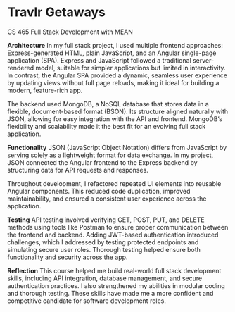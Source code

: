 # Travlr Getaways

CS 465 Full Stack Development with MEAN

**Architecture**
In my full stack project, I used multiple frontend approaches: Express-generated HTML, plain JavaScript, and an Angular single-page application (SPA). Express and JavaScript followed a traditional server-rendered model, suitable for simpler applications but limited in interactivity. In contrast, the Angular SPA provided a dynamic, seamless user experience by updating views without full page reloads, making it ideal for building a modern, feature-rich app.

The backend used MongoDB, a NoSQL database that stores data in a flexible, document-based format (BSON). Its structure aligned naturally with JSON, allowing for easy integration with the API and frontend. MongoDB’s flexibility and scalability made it the best fit for an evolving full stack application.

**Functionality**
JSON (JavaScript Object Notation) differs from JavaScript by serving solely as a lightweight format for data exchange. In my project, JSON connected the Angular frontend to the Express backend by structuring data for API requests and responses.

Throughout development, I refactored repeated UI elements into reusable Angular components. This reduced code duplication, improved maintainability, and ensured a consistent user experience across the application.

**Testing**
API testing involved verifying GET, POST, PUT, and DELETE methods using tools like Postman to ensure proper communication between the frontend and backend. Adding JWT-based authentication introduced challenges, which I addressed by testing protected endpoints and simulating secure user roles. Thorough testing helped ensure both functionality and security across the app.

**Reflection**
This course helped me build real-world full stack development skills, including API integration, database management, and secure authentication practices. I also strengthened my abilities in modular coding and thorough testing. These skills have made me a more confident and competitive candidate for software development roles.
